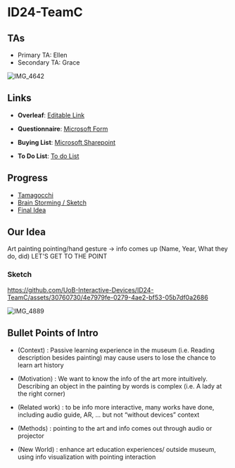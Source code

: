 # ID24-TeamC

## TAs ##
- Primary TA: Ellen
- Secondary TA: Grace

![IMG_4642](https://github.com/UoB-Interactive-Devices/ID24-TeamC/assets/30760730/2ce48367-d204-4813-8ed9-9979d0074800)


## Links

- **Overleaf**: [Editable Link](https://www.overleaf.com/5295618247ptcpfsfqvhzs#452f61)

- **Questionnaire**: [Microsoft Form](https://forms.office.com/Pages/DesignPageV2.aspx?subpage=design&token=42b75c5373fb4860a609dd47cace5497&id=MH_ksn3NTkql2rGM8aQVGxmODsryVDlGlGa3el9Tr4pUM0JXUDU2WjFGWEFJR1hIODRVVjhUWldYQy4u&topview=Branch&branchingelementid=r221c1841798245cc8038d34a08bdb2e8)

- **Buying List**: [Microsoft Sharepoint](https://uob-my.sharepoint.com/:w:/g/personal/kz21093_bristol_ac_uk/EcvV-8O1nOhOppdn2Z--uv8BxtXll4U3TMFSOaIeT_tlcg?e=41ifgL)

- **To Do List**: [To do List](https://uob-my.sharepoint.com/:w:/r/personal/kz21093_bristol_ac_uk/Documents/To%20do%20list.docx?d=w8fe93566dce647bda418b47aaac3c5bf&csf=1&web=1&e=p0ibdk)

## Progress
- [Tamagocchi](https://github.com/UoB-Interactive-Devices/ID24-TeamC/tree/main/Tamagotchi)
- [Brain Storming / Sketch](https://github.com/UoB-Interactive-Devices/ID24-TeamC/tree/main/Sketches)
- [Final Idea](https://github.com/UoB-Interactive-Devices/ID24-TeamC/tree/main/final%20idea)


## Our Idea 

Art painting pointing/hand gesture -> info comes up (Name, Year, What they do, did)
LET'S GET TO THE POINT

### Sketch

https://github.com/UoB-Interactive-Devices/ID24-TeamC/assets/30760730/4e7979fe-0279-4ae2-bf53-05b7df0a2686

![IMG_4889](https://github.com/UoB-Interactive-Devices/ID24-TeamC/assets/30760730/792b1673-d2fd-4184-8956-d2863ab39d0b)

## Bullet Points of Intro
- (Context) : Passive learning experience in the museum (i.e. Reading description besides painting) may cause users to lose the chance to learn art history 

- (Motivation) : We want to know the info of the art more intuitively. Describing an object in the painting by words is complex (i.e. A lady at the right corner) 

- (Related work) :  to be info more interactive, many works have done, including audio guide, AR, ... but not “without devices” context 

- (Methods) : pointing to the art and info comes out through audio or projector 

- (New World) : enhance art education experiences/ outside museum, using info visualization with pointing interaction    

